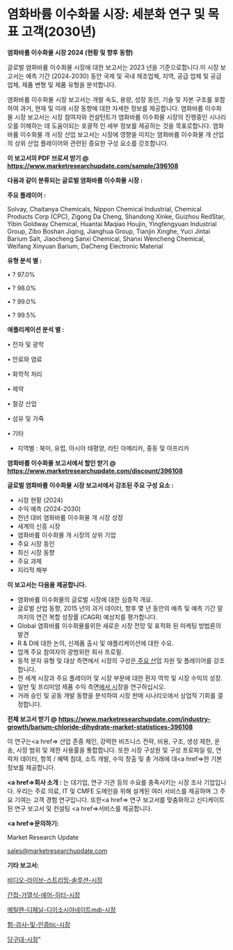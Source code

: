 # 염화바륨 이수화물 시장: 세분화 연구 및 목표 고객(2030년)

<strong>염화바륨 이수화물 시장 2024 (현황 및 향후 동향)</strong>

글로벌 염화바륨 이수화물 시장에 대한 보고서는 2023 년을 기준으로합니다.이 시장 보고서는 예측 기간 (2024-2030) 동안 국제 및 국내 제조업체, 지역, 공급 업체 및 공급 업체, 제품 변형 및 제품 유형을 분석합니다.

염화바륨 이수화물 시장 보고서는 개발 속도, 용량, 성장 동인, 기술 및 자본 구조를 포함하여 과거, 현재 및 미래 시장 동향에 대한 자세한 정보를 제공합니다. 염화바륨 이수화물 시장 보고서는 시장 참여자와 컨설턴트가 염화바륨 이수화물 시장의 진행중인 시나리오를 이해하는 데 도움이되는 포괄적 인 세부 정보를 제공하는 것을 목표로합니다. 염화바륨 이수화물 개 시장 산업 보고서는 시장에 영향을 미치는 염화바륨 이수화물 개 산업의 상위 산업 플레이어와 관련된 중요한 구성 요소를 강조합니다.



<strong>이 보고서의 PDF 브로셔 받기 @ <a href=https://www.marketresearchupdate.com/sample/396108>https://www.marketresearchupdate.com/sample/396108</a></strong>



<strong>다음과 같이 분류되는 글로벌 염화바륨 이수화물 시장 :</strong>



<strong>주요 플레이어 :</strong>

Solvay, Chaitanya Chemicals, Nippon Chemical Industrial, Chemical Products Corp (CPC), Zigong Da Cheng, Shandong Xinke, Guizhou RedStar, Yibin Goldway Chemical, Huantai Maqiao Houjin, Yingfengyuan Industrial Group, Zibo Boshan Jiqing, Jianghua Group, Tianjin Xinghe, Yuci Jintai Barium Salt, Jiaocheng Sanxi Chemical, Shanxi Wencheng Chemical, Weifang Xinyuan Barium, DaCheng Electronic Material



<strong>유형 분석 별 :</strong>

• ? 97.0%

• ? 98.0%

• ? 99.0%

• ? 99.5%



<strong>애플리케이션 분석 별 :</strong>

• 전자 및 광학

• 안료와 염료

• 화학적 처리

• 제약

• 철강 산업

• 섬유 및 가죽

• 기타

<ul>
  <li>지역별 : 북미, 유럽, 아시아 태평양, 라틴 아메리카, 중동 및 아프리카</li>
</ul>


<strong>염화바륨 이수화물 보고서에서 할인 받기 @ <a href=https://www.marketresearchupdate.com/discount/396108>https://www.marketresearchupdate.com/discount/396108</a></strong>



<strong>글로벌 염화바륨 이수화물 시장 보고서에서 강조된 주요 구성 요소 :</strong>
<ul>
  <li>시장 현황 (2024)</li>
  <li>수익 예측 (2024-2030)</li>
  <li>전년 대비 염화바륨 이수화물 개 시장 성장</li>
  <li>세계의 신흥 시장</li>
  <li>염화바륨 이수화물 개 시장의 상위 기업</li>
  <li>주요 시장 동인</li>
  <li>최신 시장 동향</li>
  <li>주요 과제</li>
  <li>지리적 해부</li>
</ul>


<strong>이 보고서는 다음을 제공합니다.</strong>
<ul>
  <li>염화바륨 이수화물의 글로벌 시장에 대한 심층적 개요.</li>
  <li>글로벌 산업 동향, 2015 년의 과거 데이터, 향후 몇 년 동안의 예측 및 예측 기간 말까지의 연간 복합 성장률 (CAGR) 예상치를 평가합니다.</li>
  <li>Global 염화바륨 이수화물를위한 새로운 시장 전망 및 표적화 된 마케팅 방법론의 발견</li>
  <li>R &amp; D에 대한 논의, 신제품 출시 및 애플리케이션에 대한 수요.</li>
  <li>업계 주요 참여자의 광범위한 회사 프로필.</li>
  <li>동적 분자 유형 및 대상 측면에서 시장의 구성은<a href=> 주요 산</a>업 자원 및 플레이어를 강조합니다.</li>
  <li>전 세계 시장과 주요 플레이어 및 시장 부문에 대한 환자 역학 및 시장 수익의 성장.</li>
  <li>일반 및 프리미엄 제품 수익 측면<a href=>에서 시</a>장을 연구하십시오.</li>
  <li>거래 승인 및 공동 개발 동향을 분석하여 시장 판매 시나리오에서 상업적 기회를 결정합니다.</li>
</ul>



<strong>전체 보고서 받기 @ <a href=https://www.marketresearchupdate.com/industry-growth/barium-chloride-dihydrate-market-statistices-396108>https://www.marketresearchupdate.com/industry-growth/barium-chloride-dihydrate-market-statistices-396108</a></strong>

이 연구는<a href=> 산업 존중</a> 체인, 강력한 비즈니스 전략, 비용, 구조, 생성 제한, 운송, 시장 범위 및 제한 사용률을 통합합니다. 또한 시장 구성원 및 구성 프로파일 링, 연락처 데이터, 항목 / 혜택 침대, 소득 개발, 수익 창출 및 총 거래에 대<a href=>한 기본 </a>정보를 제공합니다.



<strong><a href=>회사 소</a>개 :</strong>
는 대기업, 연구 기관 등의 수요를 충족시키는 시장 조사 기업입니다. 우리는 주로 의료, IT 및 CMFE 도메인을 위해 설계된 여러 서비스를 제공하며 그 주요 기여는 고객 경험 연구입니다. 또한<a href=> 연구 보</a>고서를 맞춤화하고 신디케이트 된 연구 보고서 및 컨설팅 <a href=>서비스</a>를 제공합니다.



<strong><a href=>문의하기:</a></strong>

Market Research Update

sales@marketresearchupdate.com



<strong>기타 보고서:</strong>

<a href=https://www.linkedin.com/pulse/비디오-라이브-스트리밍-솔루션-시장-동향-및-성장-전망-analytics-alchemy-360-analysis/>비디오-라이브-스트리밍-솔루션-시장</a>

<a href=https://www.linkedin.com/pulse/간접-가열식-에어-히터-시장-세분화-연구-및-목표-고객2029년-isdailynews-5qktf/>간접-가열식-에어-히터-시장</a>

<a href=https://www.linkedin.com/pulse/메틸렌-디페닐-디이소시아네이트mdi-시장-세분화-연구-및-목표-고객2029년-ox8if/>메틸렌-디페닐-디이소시아네이트mdi-시장</a>

<a href=https://www.linkedin.com/pulse/험-검사-및-인증tic-시장-현재-미래-성장-2030-consumer-connection-chronicles-24--rzhpf/>험-검사-및-인증tic-시장</a>

<a href=https://www.linkedin.com/pulse/당구대-시장-현재-및-미래-성장-2029-survey-savvy-insights-360-analysis-srpcf/>당구대-시장</a>"
